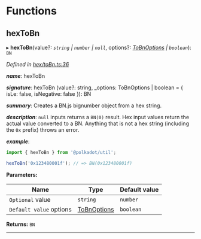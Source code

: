

# Functions

<a id="hextobn"></a>

##  hexToBn

▸ **hexToBn**(value?: *`string` | `number` | `null`*, options?: *[ToBnOptions](../interfaces/_types_.tobnoptions.md) | `boolean`*): `BN`

*Defined in [hex/toBn.ts:36](https://github.com/polkadot-js/common/blob/7919b34/packages/util/src/hex/toBn.ts#L36)*

*__name__*: hexToBn

*__signature__*: hexToBn (value?: string, \_options: ToBnOptions | boolean = { isLe: false, isNegative: false }): BN

*__summary__*: Creates a BN.js bignumber object from a hex string.

*__description__*: `null` inputs returns a `BN(0)` result. Hex input values return the actual value converted to a BN. Anything that is not a hex string (including the `0x` prefix) throws an error.

*__example__*:   

```javascript
import { hexToBn } from '@polkadot/util';

hexToBn('0x123480001f'); // => BN(0x123480001f)
```

**Parameters:**

| Name | Type | Default value |
| ------ | ------ | ------ |
| `Optional` value | `string` | `number` | `null` | - |
| `Default value` options | [ToBnOptions](../interfaces/_types_.tobnoptions.md) | `boolean` |  { isLe: false, isNegative: false } |

**Returns:** `BN`

___

